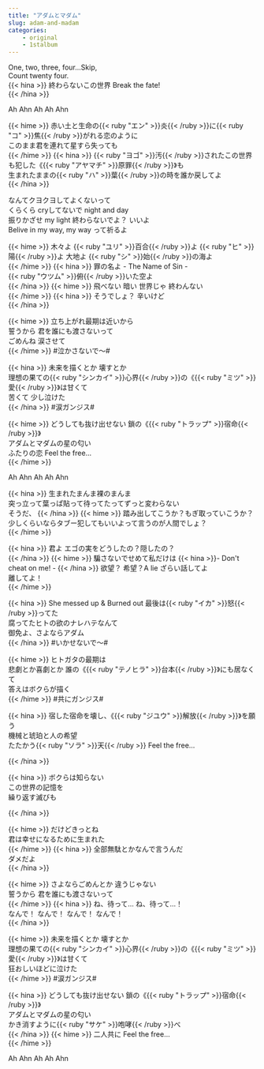 ```yaml
---
title: "アダムとマダム"
slug: adam-and-madam
categories:
    - original
    - 1stalbum
---
```


One, two, three, four...Skip,  
Count twenty four.  
{{< hina >}}
終わらないこの世界 Break the fate!  
{{< /hina >}}

Ah Ahn Ah Ah Ahn  

{{< hime >}}
赤い土と生命の{{< ruby "エン" >}}炎{{< /ruby >}}に{{< ruby "コ" >}}焦{{< /ruby >}}がれる恋のように  
このまま君を連れて星すら失っても  
{{< /hime >}}
{{< hina >}}
{{< ruby "ヨゴ" >}}汚{{< /ruby >}}されたこの世界も犯した《{{< ruby "アヤマチ" >}}原罪{{< /ruby >}}》も  
生まれたままの{{< ruby "ハ" >}}葉{{< /ruby >}}の時を誰か戻してよ  
{{< /hina >}}

なんてクヨクヨしてよくないって  
くらくら cryしてないで night and day  
振りかざせ my light 終わらないでよ？ いいよ  
Belive in my way, my way って祈るよ  

{{< hime >}}
木々よ {{< ruby "ユリ" >}}百合{{< /ruby >}}よ {{< ruby "ヒ" >}}陽{{< /ruby >}}よ 大地よ {{< ruby "シ" >}}始{{< /ruby >}}の海よ  
{{< /hime >}}
{{< hina >}}
罪の名よ - The Name of Sin -  
{{< ruby "ウツム" >}}俯{{< /ruby >}}いた空よ  
{{< /hina >}}
{{< hime >}}
飛べない 暗い 世界じゃ 終わんない  
{{< /hime >}}
{{< hina >}}
そうでしょ？ 辛いけど  
{{< /hina >}}

{{< hime >}}
立ち上がれ最期は近いから  
誓うから 君を誰にも渡さないって  
ごめんね 涙させて  
{{< /hime >}}
#泣かさないで〜#  

{{< hina >}}
未来を描くとか 壊すとか  
理想の果ての{{< ruby "シンカイ" >}}心界{{< /ruby >}}の《{{< ruby "ミツ" >}}愛{{< /ruby >}}》は甘くて  
苦くて 少し泣けた  
{{< /hina >}}
#涙ガンジス#  

{{< hime >}}
どうしても抜け出せない 鎖の《{{< ruby "トラップ" >}}宿命{{< /ruby >}}》  
アダムとマダムの星の匂い  
ふたりの恋 Feel the free...  
{{< /hime >}}

Ah Ahn Ah Ah Ahn  

{{< hina >}}
生まれたまんま裸のまんま  
突っ立って葉っぱ貼って待ってたってずっと変わらない  
そうだ、
{{< /hina >}}
{{< hime >}}
踏み出してこうか？もぎ取っていこうか？  
少しくらいならタブー犯してもいいよって言うのが人間でしょ？  
{{< /hime >}}

{{< hina >}}
君よ エゴの実をどうしたの？隠したの？  
{{< /hina >}}
{{< hime >}}
騙さないでせめて私だけは {{< hina >}}- Don't cheat on me! -  {{< /hina >}}
欲望？ 希望？A lie ざらい話してよ  
離してよ！  
{{< /hime >}}

{{< hina >}}
She messed up & Burned out 最後は{{< ruby "イカ" >}}怒{{< /ruby >}}ってた  
腐ってたヒトの欲のナレハテなんて  
御免よ、さよならアダム  
{{< /hina >}}
#いかせないで〜#  

{{< hime >}}
ヒトガタの最期は  
悲劇とか喜劇とか 誰の《{{< ruby "テノヒラ" >}}台本{{< /ruby >}}》にも居なくて  
答えはボクらが描く  
{{< /hime >}}
#共にガンジス#  

{{< hina >}}
宿した宿命を壊し、《{{< ruby "ジユウ" >}}解放{{< /ruby >}}》を願う  
機械と琥珀と人の希望  
たたかう{{< ruby "ソラ" >}}天{{< /ruby >}} Feel the free...  

{{< /hina >}}

{{< hina >}}
ボクらは知らない  
この世界の記憶を  
繰り返す滅びも  

{{< /hina >}}

{{< hime >}}
だけどきっとね  
君は幸せになるために生まれた  
{{< /hime >}}
{{< hina >}}
全部無駄とかなんで言うんだ  
ダメだよ  
{{< /hina >}}

{{< hime >}}
さよならごめんとか 違うじゃない  
誓うから 君を誰にも渡さないって  
{{< /hime >}}
{{< hina >}}
ね、待って... ね、待って...！  
なんで！ なんで！ なんで！ なんで！  
{{< /hina >}}

{{< hime >}}
未来を描くとか 壊すとか  
理想の果ての{{< ruby "シンカイ" >}}心界{{< /ruby >}}の《{{< ruby "ミツ" >}}愛{{< /ruby >}}》は甘くて  
狂おしいほどに泣けた  
{{< /hime >}}
#涙ガンジス#  

{{< hina >}}
どうしても抜け出せない 鎖の《{{< ruby "トラップ" >}}宿命{{< /ruby >}}》  
アダムとマダムの星の匂い  
かき消すように{{< ruby "サケ" >}}咆哮{{< /ruby >}}べ  
{{< /hina >}}
{{< hime >}}
二人共に Feel the free...  
{{< /hime >}}

Ah Ahn Ah Ah Ahn  